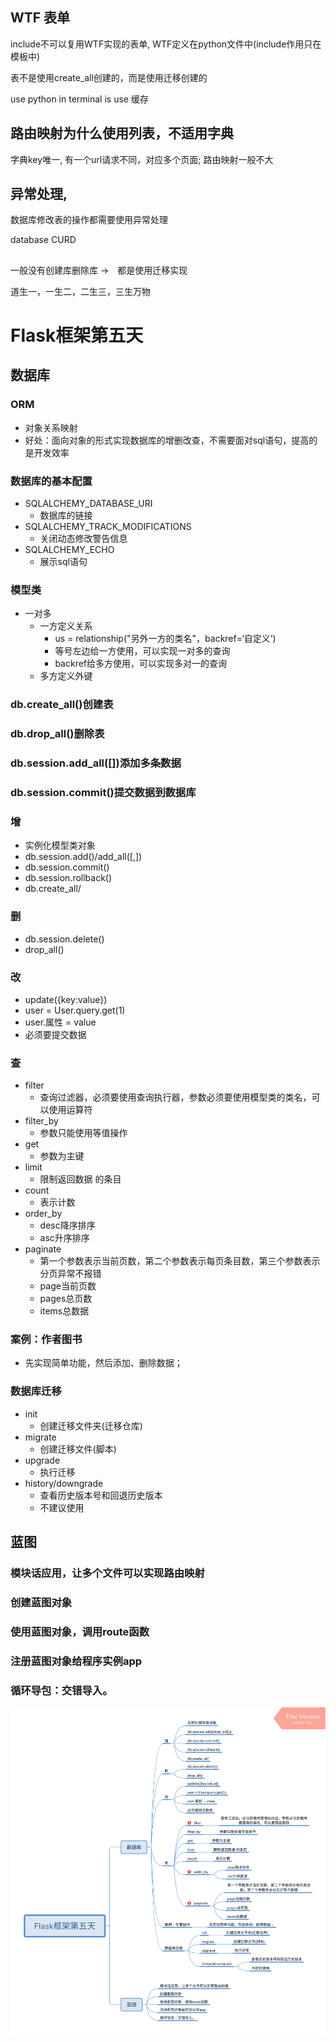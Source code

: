 ## WTF 表单
include不可以复用WTF实现的表单, WTF定义在python文件中(include作用只在模板中)

表不是使用create_all创建的，而是使用迁移创建的


use python in terminal is use 缓存

## 路由映射为什么使用列表，不适用字典
字典key唯一, 有一个url请求不同，对应多个页面;
路由映射一般不大

## 异常处理,
数据库修改表的操作都需要使用异常处理

database    CURD


##
一般没有创建库删除库  ->　都是使用迁移实现

道生一，一生二，二生三，三生万物

# Flask框架第五天
## 数据库
### ORM
* 对象关系映射
* 好处：面向对象的形式实现数据库的增删改查，不需要面对sql语句，提高的是开发效率
### 数据库的基本配置
* SQLALCHEMY_DATABASE_URI
    * 数据库的链接
* SQLALCHEMY_TRACK_MODIFICATIONS
    * 关闭动态修改警告信息
* SQLALCHEMY_ECHO
    * 展示sql语句
### 模型类
* 一对多
    * 一方定义关系
        * us = relationship("另外一方的类名"，backref=‘自定义’)
        * 等号左边给一方使用，可以实现一对多的查询
        * backref给多方使用，可以实现多对一的查询
    * 多方定义外键
### db.create_all()创建表
### db.drop_all()删除表
### db.session.add_all([])添加多条数据
### db.session.commit()提交数据到数据库
### 增
* 实例化模型类对象
* db.session.add()/add_all([,])
* db.session.commit()
* db.session.rollback()
* db.create_all/
### 删
* db.session.delete()
* drop_all()
### 改
* update({key:value})
* user = User.query.get(1)
* user.属性 = value
* 必须要提交数据
### 查
* filter
    * 查询过滤器，必须要使用查询执行器，参数必须要使用模型类的类名，可以使用运算符
* filter_by
    * 参数只能使用等值操作
* get
    * 参数为主键
* limit
    * 限制返回数据 的条目
* count
    * 表示计数
* order_by
    * desc降序排序
    * asc升序排序
* paginate
    * 第一个参数表示当前页数，第二个参数表示每页条目数，第三个参数表示分页异常不报错
    * page当前页数
    * pages总页数
    * items总数据
### 案例：作者图书
* 先实现简单功能，然后添加、删除数据；
### 数据库迁移
* init
    * 创建迁移文件夹(迁移仓库)
* migrate
    * 创建迁移文件(脚本)
* upgrade
    * 执行迁移
* history/downgrade
    * 查看历史版本号和回退历史版本
    * 不建议使用
## 蓝图
### 模块话应用，让多个文件可以实现路由映射
### 创建蓝图对象
### 使用蓝图对象，调用route函数
### 注册蓝图对象给程序实例app
### 循环导包：交错导入。

![](./templates/Flask框架第五天.png)